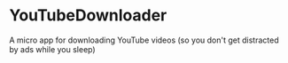 # YouTubeDownloader
A micro app for downloading YouTube videos (so you don't get distracted by ads while you sleep)
